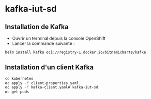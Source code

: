 # kafka-iut-sd

## Installation de Kafka
* Ouvrir un terminal depuis la console OpenShift
* Lancer la commande suivante :
```bash
helm install kafka oci://registry-1.docker.io/bitnamicharts/kafka
```

## Installation d'un client Kafka
```bash
cd kubernetes
oc apply -f client-properties.yaml
oc apply -f kafka-client.yaml# kafka-iut-sd
oc get pods
